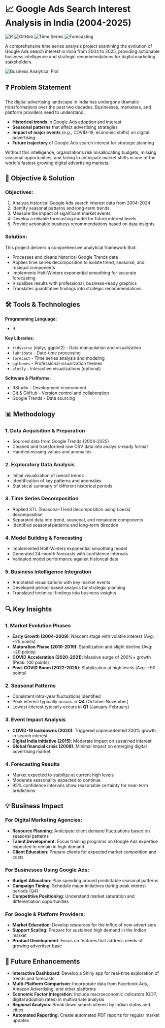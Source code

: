 # 📈 Google Ads Search Interest Analysis in India (2004-2025)

![R](https://img.shields.io/badge/R-276DC3?style=for-the-badge&logo=r&logoColor=white)
![GitHub](https://img.shields.io/badge/GitHub-100000?style=for-the-badge&logo=github&logoColor=white)
![Time Series](https://img.shields.io/badge/Analysis-Time_Series-blue?style=for-the-badge)
![Forecasting](https://img.shields.io/badge/Model-Forecasting-orange?style=for-the-badge)

A comprehensive time series analysis project examining the evolution of Google Ads search interest in India from 2004 to 2025, providing actionable business intelligence and strategic recommendations for digital marketing stakeholders.

![Business Analytical Plot](https://i.imgur.com/5I3xrQo.png)


## ❓ Problem Statement

The digital advertising landscape in India has undergone dramatic transformations over the past two decades. Businesses, marketers, and platform providers need to understand:

- **Historical trends** in Google Ads adoption and interest
- **Seasonal patterns** that affect advertising strategies
- **Impact of major events** (e.g., COVID-19, economic shifts) on digital advertising
- **Future trajectory** of Google Ads search interest for strategic planning

Without this intelligence, organizations risk misallocating budgets, missing seasonal opportunities, and failing to anticipate market shifts in one of the world's fastest-growing digital advertising markets.

## 🎯 Objective & Solution

### Objectives:
1. Analyze historical Google Ads search interest data from 2004-2024
2. Identify seasonal patterns and long-term trends
3. Measure the impact of significant market events
4. Develop a reliable forecasting model for future interest levels
5. Provide actionable business recommendations based on data insights

### Solution:
This project delivers a comprehensive analytical framework that:
- Processes and cleans historical Google Trends data
- Applies time series decomposition to isolate trend, seasonal, and residual components
- Implements Holt-Winters exponential smoothing for accurate forecasting
- Visualizes results with professional, business-ready graphics
- Translates quantitative findings into strategic recommendations

## 🛠️ Tools & Technologies

**Programming Language:** 
- R

**Key Libraries:**
- `tidyverse` (dplyr, ggplot2) - Data manipulation and visualization
- `lubridate` - Date-time processing
- `forecast` - Time series analysis and modeling
- `ggthemes` - Professional visualization themes
- `plotly` - Interactive visualizations (optional)

**Software & Platforms:**
- RStudio - Development environment
- Git & GitHub - Version control and collaboration
- Google Trends - Data sourcing

## 📊 Methodology

### 1. Data Acquisition & Preparation
- Sourced data from Google Trends (2004-2025)
- Cleaned and transformed raw CSV data into analysis-ready format
- Handled missing values and anomalies

### 2. Exploratory Data Analysis
- Initial visualization of overall trends
- Identification of key patterns and anomalies
- Statistical summary of different historical periods

### 3. Time Series Decomposition
- Applied STL (Seasonal-Trend decomposition using Loess) decomposition
- Separated data into trend, seasonal, and remainder components
- Identified seasonal patterns and long-term direction

### 4. Model Building & Forecasting
- Implemented Holt-Winters exponential smoothing model
- Generated 24-month forecasts with confidence intervals
- Validated model performance against historical data

### 5. Business Intelligence Integration
- Annotated visualizations with key market events
- Developed period-based analysis for strategic planning
- Translated technical findings into business insights

## 🔍 Key Insights

### 1. Market Evolution Phases
- **Early Growth (2004-2009)**: Nascent stage with volatile interest (Avg: ~25 points)
- **Maturation Phase (2010-2019)**: Stabilization and slight decline (Avg: ~20 points)
- **COVID Acceleration (2020-2021)**: Massive surge of 200%+ growth (Peak: 100 points)
- **Post-COVID Boom (2022-2025)**: Stabilization at high levels (Avg: ~90 points)

### 2. Seasonal Patterns
- Consistent intra-year fluctuations identified
- Peak interest typically occurs in **Q4** (October-November)
- Lowest interest typically occurs in **Q1** (January-February)

### 3. Event Impact Analysis
- **COVID-19 lockdowns (2020)**: Triggered unprecedented 200% growth in search interest
- **Digital India initiative (2015)**: Moderate impact on sustained interest
- **Global financial crisis (2008)**: Minimal impact on emerging digital advertising market

### 4. Forecasting Results
- Market expected to stabilize at current high levels
- Moderate seasonality expected to continue
- 95% confidence intervals show reasonable certainty for near-term predictions

## 💡 Business Impact

### For Digital Marketing Agencies:
- **Resource Planning**: Anticipate client demand fluctuations based on seasonal patterns
- **Talent Development**: Focus training programs on Google Ads expertise expected to remain in high demand
- **Client Education**: Prepare clients for expected market competition and costs

### For Businesses Using Google Ads:
- **Budget Allocation**: Plan spending around predictable seasonal patterns
- **Campaign Timing**: Schedule major initiatives during peak interest periods (Q4)
- **Competitive Positioning**: Understand market saturation and differentiation opportunities

### For Google & Platform Providers:
- **Market Education**: Develop resources for the influx of new advertisers
- **Support Scaling**: Prepare for sustained high demand in the Indian market
- **Product Development**: Focus on features that address needs of growing advertiser base

## 🔮 Future Enhancements

- **Interactive Dashboard**: Develop a Shiny app for real-time exploration of trends and forecasts  
- **Multi-Platform Comparison**: Incorporate data from Facebook Ads, Amazon Advertising, and other platforms  
- **Economic Factor Integration**: Include macroeconomic indicators (GDP, digital adoption rates) in multivariate analysis  
- **Regional Analysis**: Break down search interest by Indian states and cities  
- **Automated Reporting**: Create automated PDF reports for regular market updates  



